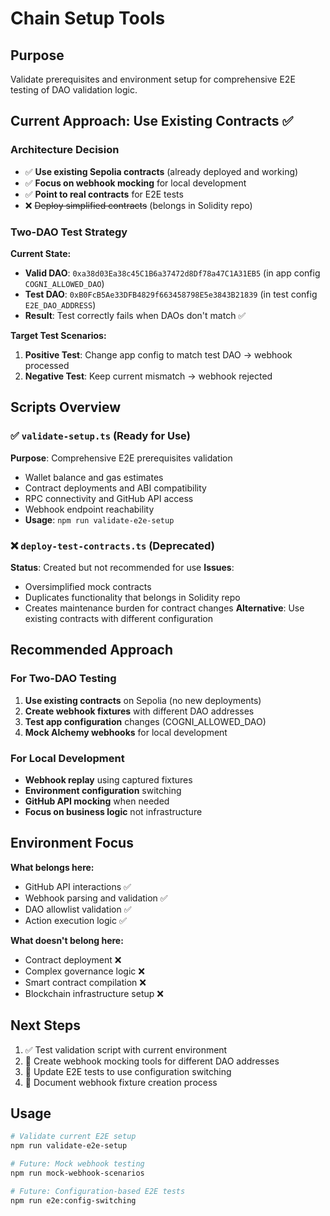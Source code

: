 # Chain Setup Tools

## Purpose
Validate prerequisites and environment setup for comprehensive E2E testing of DAO validation logic.

## Current Approach: Use Existing Contracts ✅

### Architecture Decision
- ✅ **Use existing Sepolia contracts** (already deployed and working)
- ✅ **Focus on webhook mocking** for local development  
- ✅ **Point to real contracts** for E2E tests
- ❌ ~~Deploy simplified contracts~~ (belongs in Solidity repo)

### Two-DAO Test Strategy

**Current State:**
- **Valid DAO**: `0xa38d03Ea38c45C1B6a37472d8Df78a47C1A31EB5` (in app config `COGNI_ALLOWED_DAO`)
- **Test DAO**: `0xB0FcB5Ae33DFB4829f663458798E5e3843B21839` (in test config `E2E_DAO_ADDRESS`)
- **Result**: Test correctly fails when DAOs don't match ✅

**Target Test Scenarios:**
1. **Positive Test**: Change app config to match test DAO → webhook processed
2. **Negative Test**: Keep current mismatch → webhook rejected

## Scripts Overview

### ✅ `validate-setup.ts` (Ready for Use)
**Purpose**: Comprehensive E2E prerequisites validation
- Wallet balance and gas estimates
- Contract deployments and ABI compatibility  
- RPC connectivity and GitHub API access
- Webhook endpoint reachability
- **Usage**: `npm run validate-e2e-setup`

### ❌ `deploy-test-contracts.ts` (Deprecated)
**Status**: Created but not recommended for use
**Issues**: 
- Oversimplified mock contracts
- Duplicates functionality that belongs in Solidity repo
- Creates maintenance burden for contract changes
**Alternative**: Use existing contracts with different configuration

## Recommended Approach

### For Two-DAO Testing
1. **Use existing contracts** on Sepolia (no new deployments)
2. **Create webhook fixtures** with different DAO addresses
3. **Test app configuration** changes (COGNI_ALLOWED_DAO)
4. **Mock Alchemy webhooks** for local development

### For Local Development
- **Webhook replay** using captured fixtures
- **Environment configuration** switching
- **GitHub API mocking** when needed
- **Focus on business logic** not infrastructure

## Environment Focus

**What belongs here:**
- GitHub API interactions ✅
- Webhook parsing and validation ✅  
- DAO allowlist validation ✅
- Action execution logic ✅

**What doesn't belong here:**
- Contract deployment ❌
- Complex governance logic ❌
- Smart contract compilation ❌
- Blockchain infrastructure setup ❌

## Next Steps

1. ✅ Test validation script with current environment
2. 🔄 Create webhook mocking tools for different DAO addresses
3. 🔄 Update E2E tests to use configuration switching
4. 🔄 Document webhook fixture creation process

## Usage

```bash
# Validate current E2E setup
npm run validate-e2e-setup

# Future: Mock webhook testing
npm run mock-webhook-scenarios

# Future: Configuration-based E2E tests  
npm run e2e:config-switching
```